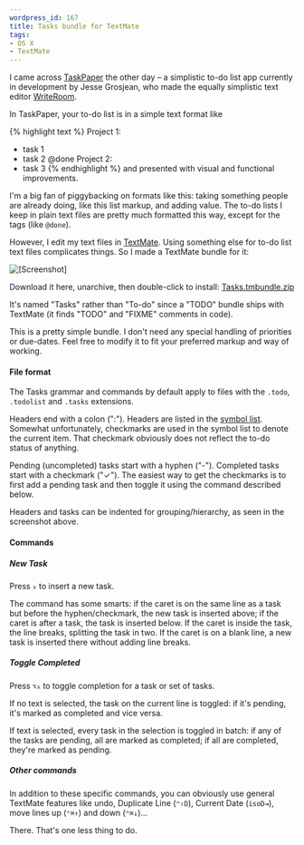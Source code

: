 ```yaml
--- 
wordpress_id: 167
title: Tasks bundle for TextMate
tags: 
- OS X
- TextMate
---
```

I came across <a href="http://hogbaysoftware.com/projects/taskpaper">TaskPaper</a> the other day &ndash; a simplistic to-do list app currently in development by Jesse Grosjean, who made the equally simplistic text editor <a href="http://hogbaysoftware.com/projects/writeroom">WriteRoom</a>.

In TaskPaper, your to-do list is in a simple text format like

{% highlight text %}
Project 1:
- task 1
- task 2 @done
Project 2:
- task 3
{% endhighlight %}
and presented with visual and functional improvements.

I'm a big fan of piggybacking on formats like this: taking something people are already doing, like this list markup, and adding value. The to-do lists I keep in plain text files are pretty much formatted this way, except for the tags (like <code>@done</code>).

However, I edit my text files in <a href="http://macromates.com/">TextMate</a>. Using something else for to-do list text files complicates things. So I made a TextMate bundle for it:

<p class="center"><img src="http://henrik.nyh.se/uploads/textmate_tasks-bundle.png" alt="[Screenshot]" /></p>

<!--more-->

Download it here, unarchive, then double-click to install: <a href="http://henrik.nyh.se/uploads/Tasks.tmbundle.zip">Tasks.tmbundle.zip</a>

It's named "Tasks" rather than "To-do" since a "TODO" bundle ships with TextMate (it finds "TODO" and "FIXME" comments in code).

This is a pretty simple bundle. I don't need any special handling of priorities or due-dates. Feel free to modify it to fit your preferred markup and way of working.

<h4>File format</h4>

The Tasks grammar and commands by default apply to files with the <code>.todo</code>, <code>.todolist</code> and <code>.tasks</code> extensions.

Headers end with a colon (":"). Headers are listed in the <a href="http://macromates.com/textmate/manual/navigation_overview#function_pop-up">symbol list</a>. Somewhat unfortunately, checkmarks are used in the symbol list to denote the current item. That checkmark obviously does not reflect the to-do status of anything.

Pending (uncompleted) tasks start with a hyphen ("-"). Completed tasks start with a checkmark ("✓"). The easiest way to get the checkmarks is to first add a pending task and then toggle it using the command described below.

Headers and tasks can be indented for grouping/hierarchy, as seen in the screenshot above.

<h4>Commands</h4>

<h5>New Task</h5>

Press <code>&#x2305;</code> to insert a new task.

The command has some smarts: if the caret is on the same line as a task but before the hyphen/checkmark, the new task is inserted above; if the caret is after a task, the task is inserted below. If the caret is inside the task, the line breaks, splitting the task in two. If the caret is on a blank line, a new task is inserted there without adding line breaks.

<h5>Toggle Completed</h5>

Press <code>&#x2325;&#x2305;</code> to toggle completion for a task or set of tasks.

If no text is selected, the task on the current line is toggled: if it's pending, it's marked as completed and vice versa.

If text is selected, every task in the selection is toggled in batch: if any of the tasks are pending, all are marked as completed; if all are completed, they're marked as pending.

<h5>Other commands</h5>

In addition to these specific commands, you can obviously use general TextMate features like undo, Duplicate Line (<code>&#x2303;&#x21E7;D</code>), Current Date (<code>isoD&#x21E5;</code>), move lines up (<code>&#x2303;&#x2318;&#x2191;</code>) and down (<code>&#x2303;&#x2318;&#x2193;</code>)…

There. That's one less thing to do.

